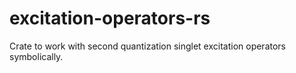# excitation-operators-rs
Crate to work with second quantization singlet excitation operators symbolically.
